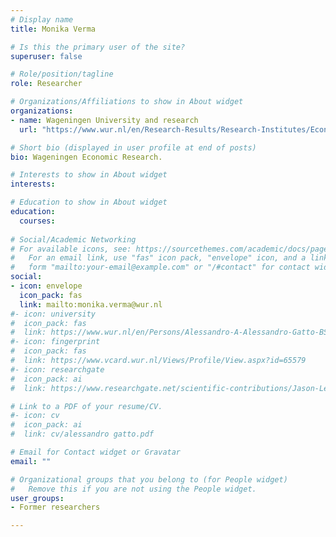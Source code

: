 ```yaml
---
# Display name
title: Monika Verma

# Is this the primary user of the site?
superuser: false

# Role/position/tagline
role: Researcher

# Organizations/Affiliations to show in About widget
organizations:
- name: Wageningen University and research
  url: "https://www.wur.nl/en/Research-Results/Research-Institutes/Economic-Research.htm"

# Short bio (displayed in user profile at end of posts)
bio: Wageningen Economic Research.

# Interests to show in About widget
interests:

# Education to show in About widget
education:
  courses:
  
# Social/Academic Networking
# For available icons, see: https://sourcethemes.com/academic/docs/page-builder/#icons
#   For an email link, use "fas" icon pack, "envelope" icon, and a link in the
#   form "mailto:your-email@example.com" or "/#contact" for contact widget.
social:
- icon: envelope
  icon_pack: fas
  link: mailto:monika.verma@wur.nl
#- icon: university
#  icon_pack: fas
#  link: https://www.wur.nl/en/Persons/Alessandro-A-Alessandro-Gatto-BSc.htm
#- icon: fingerprint
#  icon_pack: fas
#  link: https://www.vcard.wur.nl/Views/Profile/View.aspx?id=65579
#- icon: researchgate
#  icon_pack: ai
#  link: https://www.researchgate.net/scientific-contributions/Jason-Levin-Koopman-2129724049

# Link to a PDF of your resume/CV.
#- icon: cv
#  icon_pack: ai
#  link: cv/alessandro gatto.pdf

# Email for Contact widget or Gravatar
email: ""

# Organizational groups that you belong to (for People widget)
#   Remove this if you are not using the People widget.
user_groups:
- Former researchers

---
```

